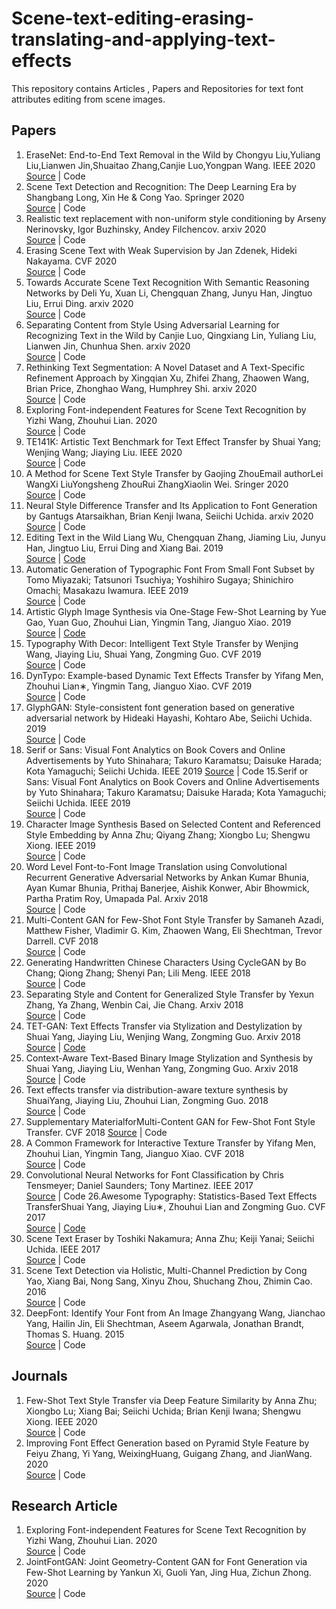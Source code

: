 # Scene-text-editing-erasing-translating-and-applying-text-effects
This repository contains  Articles , Papers and Repositories for text font attributes editing from scene images.
## Papers

1. EraseNet: End-to-End Text Removal in the Wild by Chongyu Liu,Yuliang Liu,Lianwen Jin,Shuaitao Zhang,Canjie Luo,Yongpan Wang. IEEE 2020 <br>
[Source](https://ieeexplore.ieee.org/abstract/document/9180003) | Code
2. Scene Text Detection and Recognition: The Deep Learning Era by Shangbang Long, Xin He & Cong Yao. Springer 2020 <br>
[Source](https://link.springer.com/article/10.1007/s11263-020-01369-0) | Code
3. Realistic text replacement with non-uniform style conditioning by Arseny Nerinovsky, Igor Buzhinsky, Andey Filchencov. arxiv 2020 <br>
[Source](https://arxiv.org/abs/2006.04170) | Code
4. Erasing Scene Text with Weak Supervision by Jan Zdenek, Hideki Nakayama. CVF 2020 <br>
[Source](https://openaccess.thecvf.com/content_WACV_2020/html/Zdenek_Erasing_Scene_Text_with_Weak_Supervision_WACV_2020_paper.html) | Code
5. Towards Accurate Scene Text Recognition With Semantic Reasoning Networks by Deli Yu, Xuan Li, Chengquan Zhang, Junyu Han, Jingtuo Liu, Errui Ding. arxiv 2020 <br>
[Source](https://arxiv.org/abs/2003.12294) | Code
6. Separating Content from Style Using Adversarial Learning for Recognizing Text in the Wild by Canjie Luo, Qingxiang Lin, Yuliang Liu, Lianwen Jin, Chunhua Shen. arxiv 2020 <br>
[Source](https://arxiv.org/abs/2001.04189) | Code
7. Rethinking Text Segmentation: A Novel Dataset and A Text-Specific Refinement Approach by Xingqian Xu, Zhifei Zhang, Zhaowen Wang, Brian Price, Zhonghao Wang, Humphrey Shi. arxiv 2020 <br>
[Source](https://arxiv.org/abs/2011.14021) | Code
9. Exploring Font-independent Features for Scene Text Recognition by Yizhi  Wang, Zhouhui  Lian. 2020 <br>
[Source](https://dl.acm.org/doi/abs/10.1145/3394171.3413592) | Code
9. TE141K: Artistic Text Benchmark for Text Effect Transfer by Shuai Yang; Wenjing Wang; Jiaying Liu. IEEE 2020 <br>
[Source](https://ieeexplore.ieee.org/abstract/document/9052477) | Code
7. A Method for Scene Text Style Transfer by Gaojing ZhouEmail authorLei WangXi LiuYongsheng ZhouRui ZhangXiaolin Wei. Sringer 2020 <br>
[Source](https://link.springer.com/chapter/10.1007/978-3-030-57058-3_39) | Code 
7. Neural Style Difference Transfer and Its Application to Font Generation by Gantugs Atarsaikhan, Brian Kenji Iwana, Seiichi Uchida. arxiv 2020 <br>
[Source](https://arxiv.org/abs/2001.07321) | Code
8. Editing Text in the Wild Liang Wu, Chengquan Zhang, Jiaming Liu, Junyu Han, Jingtuo Liu, Errui Ding and Xiang Bai. 2019 <br>
[Source](https://arxiv.org/abs/1908.03047) | [Code](https://github.com/youdao-ai/SRNet)
9. Automatic Generation of Typographic Font From Small Font Subset by Tomo Miyazaki; Tatsunori Tsuchiya; Yoshihiro Sugaya; Shinichiro Omachi; Masakazu Iwamura. IEEE 2019 <br>
[Source](https://ieeexplore.ieee.org/abstract/document/8782647) | Code
10. Artistic Glyph Image Synthesis via One-Stage Few-Shot Learning by Yue Gao, Yuan Guo, Zhouhui Lian, Yingmin Tang, Jianguo Xiao. 2019 <br>
[Source](https://arxiv.org/abs/1910.04987) | [Code](https://github.com/hologerry/AGIS-Net)
11. Typography With Decor: Intelligent Text Style Transfer by Wenjing Wang, Jiaying Liu, Shuai Yang, Zongming Guo. CVF 2019 <br>
[Source](https://openaccess.thecvf.com/content_CVPR_2019/html/Wang_Typography_With_Decor_Intelligent_Text_Style_Transfer_CVPR_2019_paper.html) | Code
12. DynTypo: Example-based Dynamic Text Effects Transfer by Yifang Men, Zhouhui Lian∗, Yingmin Tang, Jianguo Xiao. CVF 2019 <br>
[Source](https://openaccess.thecvf.com/content_CVPR_2019/papers/Men_DynTypo_Example-Based_Dynamic_Text_Effects_Transfer_CVPR_2019_paper.pdf) | Code
13. GlyphGAN: Style-consistent font generation based on generative adversarial network by Hideaki Hayashi, Kohtaro Abe, Seiichi Uchida. 2019<br>
[Source](https://www.sciencedirect.com/science/article/abs/pii/S0950705119303740) | Code
14. Serif or Sans: Visual Font Analytics on Book Covers and Online Advertisements by Yuto Shinahara; Takuro Karamatsu; Daisuke Harada; Kota Yamaguchi; Seiichi Uchida. IEEE 2019
[Source](https://ieeexplore.ieee.org/abstract/document/8978038) | Code
15.Serif or Sans: Visual Font Analytics on Book Covers and Online Advertisements by Yuto Shinahara; Takuro Karamatsu; Daisuke Harada; Kota Yamaguchi; Seiichi Uchida. IEEE 2019 <br>
[Source](https://ieeexplore.ieee.org/abstract/document/8978038) | Code
16. Character Image Synthesis Based on Selected Content and Referenced Style Embedding by Anna Zhu; Qiyang Zhang; Xiongbo Lu; Shengwu Xiong. IEEE 2019 <br>
[Source](https://ieeexplore.ieee.org/abstract/document/8784736) | Code
17. Word Level Font-to-Font Image Translation using Convolutional Recurrent Generative Adversarial Networks by Ankan Kumar Bhunia, Ayan Kumar Bhunia, Prithaj Banerjee, Aishik Konwer, Abir Bhowmick, Partha Pratim Roy, Umapada Pal. Arxiv 2018 <br>
[Source](https://arxiv.org/abs/1801.07156) | Code
18. Multi-Content GAN for Few-Shot Font Style Transfer by Samaneh Azadi, Matthew Fisher, Vladimir G. Kim, Zhaowen Wang, Eli Shechtman, Trevor Darrell. CVF 2018<br>
[Source](https://openaccess.thecvf.com/content_cvpr_2018/html/Azadi_Multi-Content_GAN_for_CVPR_2018_paper.html) | Code
19. Generating Handwritten Chinese Characters Using CycleGAN by Bo Chang; Qiong Zhang; Shenyi Pan; Lili Meng. IEEE 2018<br>
[Source](https://ieeexplore.ieee.org/abstract/document/8354132) | Code
20. Separating Style and Content for Generalized Style Transfer by Yexun Zhang, Ya Zhang, Wenbin Cai, Jie Chang. Arxiv 2018<br>
[Source](https://arxiv.org/abs/1711.06454) | Code
21. TET-GAN: Text Effects Transfer via Stylization and Destylization by Shuai Yang, Jiaying Liu, Wenjing Wang, Zongming Guo. Arxiv 2018<br>
[Source](https://arxiv.org/abs/1812.06384) | [Code](https://github.com/williamyang1991/TET-GAN)
22. Context-Aware Text-Based Binary Image Stylization and Synthesis by Shuai Yang, Jiaying Liu, Wenhan Yang, Zongming Guo. Arxiv 2018<br>
[Source](https://arxiv.org/abs/1810.03767) | Code
23. Text effects transfer via distribution-aware texture synthesis by ShuaiYang, Jiaying Liu, Zhouhui Lian, Zongming Guo. 2018 <br>
[Source](https://www.sciencedirect.com/science/article/abs/pii/S1077314218301139) | Code
24. Supplementary MaterialforMulti-Content GAN for Few-Shot Font Style Transfer. CVF 2018
[Source](https://openaccess.thecvf.com/content_cvpr_2018/Supplemental/2342-supp.pdf) | Code
25.  A Common Framework for Interactive Texture Transfer by Yifang Men, Zhouhui Lian, Yingmin Tang, Jianguo Xiao. CVF 2018<br>
[Source](https://openaccess.thecvf.com/content_cvpr_2018/html/Men_A_Common_Framework_CVPR_2018_paper.html) | Code
26. Convolutional Neural Networks for Font Classification by Chris Tensmeyer; Daniel Saunders; Tony Martinez. IEEE 2017<br>
[Source](https://ieeexplore.ieee.org/document/8270095) | Code
26.Awesome Typography: Statistics-Based Text Effects TransferShuai Yang, Jiaying Liu∗, Zhouhui Lian and Zongming Guo. CVF 2017<br>
[Source](https://openaccess.thecvf.com/content_cvpr_2017/papers/Yang_Awesome_Typography_Statistics-Based_CVPR_2017_paper.pdf) | [Code](https://github.com/williamyang1991/Text-Effects-Transfer)
27. Scene Text Eraser by Toshiki Nakamura; Anna Zhu; Keiji Yanai; Seiichi Uchida. IEEE 2017<br>
[Source](https://ieeexplore.ieee.org/abstract/document/8270072) | Code
28. Scene Text Detection via Holistic, Multi-Channel Prediction by Cong Yao, Xiang Bai, Nong Sang, Xinyu Zhou, Shuchang Zhou, Zhimin Cao. 2016<br>
[Source](https://arxiv.org/abs/1606.09002) | Code
29. DeepFont: Identify Your Font from An Image Zhangyang Wang, Jianchao Yang, Hailin Jin, Eli Shechtman, Aseem Agarwala, Jonathan Brandt, Thomas S. Huang. 2015<br>
[Source](https://arxiv.org/abs/1507.03196) | Code
  


## Journals 
1. Few-Shot Text Style Transfer via Deep Feature Similarity by Anna Zhu; Xiongbo Lu; Xiang Bai; Seiichi Uchida; Brian Kenji Iwana; Shengwu Xiong. IEEE 2020 <br>
[Source](https://ieeexplore.ieee.org/document/9098082) | Code
2. Improving Font Effect Generation based on Pyramid Style Feature by Feiyu Zhang, Yi Yang, WeixingHuang, Guigang Zhang, and JianWang. 2020 <br>
[Source](https://qrs20.techconf.org/download/QRS-IJPE/18_Improving%20Font%20Effect%20Generation%20based%20on%20Pyramid%20Style%20Feature.pdf) | Code
## Research Article
1. Exploring Font-independent Features for Scene Text Recognition by Yizhi Wang, Zhouhui  Lian. 2020 <br>
[Source](https://dl.acm.org/doi/abs/10.1145/3394171.3413592) | Code
2. JointFontGAN: Joint Geometry-Content GAN for Font Generation via Few-Shot Learning by Yankun Xi, Guoli  Yan, Jing  Hua, Zichun  Zhong. 2020 <br>
[Source](https://dl.acm.org/doi/abs/10.1145/3394171.3413705) | Code
